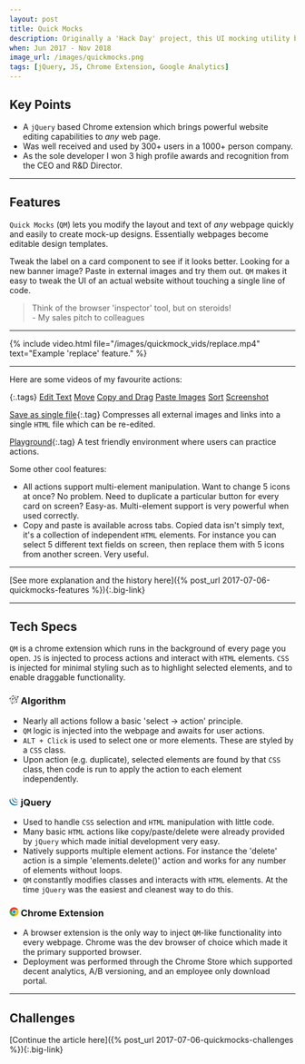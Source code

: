 ```yaml
---
layout: post
title: Quick Mocks
description: Originally a 'Hack Day' project, this UI mocking utility became loved by devs and designers alike at a prior company. I won 3 awards and a significant windfall for developing it.
when: Jun 2017 - Nov 2018
image_url: /images/quickmocks.png
tags: [jQuery, JS, Chrome Extension, Google Analytics]
---
```


## Key Points
- A `jQuery` based Chrome extension which brings powerful website editing capabilities to _any_ web page.
- Was well received and used by 300+ users in a 1000+ person company.
- As the sole developer I won 3 high profile awards and recognition from the CEO and R&D Director.

---

## Features

`Quick Mocks` (`QM`) lets you modify the layout and text of _any_ webpage quickly and easily to create mock-up designs. Essentially webpages become editable design templates.

Tweak the label on a card component to see if it looks better. Looking for a new banner image? Paste in external images and try them out. `QM` makes it easy to tweak the UI of an actual website without touching a single line of code.

<blockquote>
Think of the browser 'inspector' tool, but on steroids!<br>
- My sales pitch to colleagues
</blockquote>

---

{% include video.html file="/images/quickmock_vids/replace.mp4" text="Example 'replace' feature." %}

---

Here are some videos of my favourite actions:

{:.tags}
[Edit Text](/images/quickmock_vids/edit-text.mp4)
[Move](/images/quickmock_vids/move.mp4)
[Copy and Drag](/images/quickmock_vids/drag-images.mp4)
[Paste Images](/images/quickmock_vids/paste-images.mp4)
[Sort](/images/quickmock_vids/sortable.mp4)
[Screenshot](/images/quickmock_vids/screenshot.mp4)

[Save as single file](/images/quickmock_vids/save.mp4){:.tag}
Compresses all external images and links into a single `HTML` file which can be re-edited.

[Playground](/images/quickmocks_playground.png){:.tag}
A test friendly environment where users can practice actions.

Some other cool features:
- All actions support multi-element manipulation. Want to change 5 icons at once? No problem. Need to duplicate a particular button for every card on screen? Easy-as. Multi-element support is very powerful when used correctly.
- Copy and paste is available across tabs. Copied data isn't simply text, it's a collection of independent `HTML` elements. For instance you can select 5 different text fields on screen, then replace them with 5 icons from another screen. Very useful.

---

[See more explanation and the history here]({% post_url 2017-07-06-quickmocks-features %}){:.big-link}

---

## Tech Specs

`QM` is a chrome extension which runs in the background of every page you open. `JS` is injected to process actions and interact with `HTML` elements. `CSS` is injected for minimal styling such as to highlight selected elements, and to enable draggable functionality.

### ![Algorithm](/icons/algorithm.png) Algorithm
- Nearly all actions follow a basic 'select -> action' principle.
- `QM` logic is injected into the webpage and awaits for user actions.
- `ALT + Click` is used to select one or more elements. These are styled by a `CSS` class.
- Upon action (e.g. duplicate), selected elements are found by that `CSS` class, then code is run to apply the action to each element independently.

### ![jQuery](/icons/jQuery.png) jQuery
- Used to handle `CSS` selection and `HTML` manipulation with little code.
- Many basic `HTML` actions like copy/paste/delete were already provided by `jQuery` which made initial development very easy.
- Natively supports multiple element actions. For instance the 'delete' action is a simple 'elements.delete()' action and works for any number of elements without loops.
- `QM` constantly modifies classes and interacts with `HTML` elements. At the time `jQuery` was the easiest and cleanest way to do this.

### ![Chrome](/icons/chrome.png) Chrome Extension
- A browser extension is the only way to inject `QM`-like functionality into every webpage. Chrome was the dev browser of choice which made it the primary supported browser.
- Deployment was performed through the Chrome Store which supported decent analytics, A/B versioning, and an employee only download portal.

---

## Challenges

[Continue the article here]({% post_url 2017-07-06-quickmocks-challenges %}){:.big-link}
